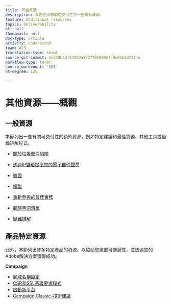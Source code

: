 ```yaml
---
title: 其他資源
description: 本節列出有關可交付性的一些額外資源。
feature: Additional resources
topics: Deliverability
kt: null
thumbnail: null
doc-type: article
activity: understand
team: ACS
translation-type: tm+mt
source-git-commit: 1e539b5df54250a5927701009e7a9c84e5d73fae
workflow-type: tm+mt
source-wordcount: '101'
ht-degree: 12%

---
```



# 其他資源——概觀

## 一般資源

本節列出一些有關可交付性的額外資源，例如特定建議和最佳實務、其他工具或疑難排解程式。

* [關於垃圾郵件陷阱](../../help/additional-resources/all-about-spam-traps.md)
* [透過IP變暖提高您的電子郵件聲譽](../../help/additional-resources/increase-reputation-with-ip-warming.md)
* [驗證](../../help/additional-resources/authentication.md)
* [複製](../../help/additional-resources/duplicates.md)
* [重新參與的最佳實務](../../help/additional-resources/re-engagement.md)
* [即時黑洞清單](../../help/additional-resources/blocklist-databases.md)
* [疑難排解](../../help/additional-resources/troubleshooting.md)

   <!--
    [IP Certification](../../help/additional-resources/ip-certification.md)
    [Third-party monitoring tools](../../help/additional-resources/third-party-monitoring-tools.md)-->

## 產品特定資源

此外，本節列出許多特定產品的資源，以協助您建置可傳遞性，並透過您的Adobe解決方案獲得成功。

**Campaign**

* [網域名稱設定](../../help/additional-resources/ac-domain-name-setup.md)
* [CSR和SSL憑證要求程式](../../help/additional-resources/ac-ssl-certificate-request.md)
* [啟動新平台](../../help/additional-resources/ac-starting-new-platform.md)
* [Campaign Classic-技術建議](../../help/additional-resources/acc-technical-recommendations.md)
